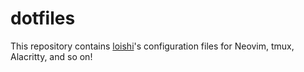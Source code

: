 # dotfiles

This repository contains [loishi](https://github.com/loishi)'s configuration files for Neovim, tmux, Alacritty, and so on!
